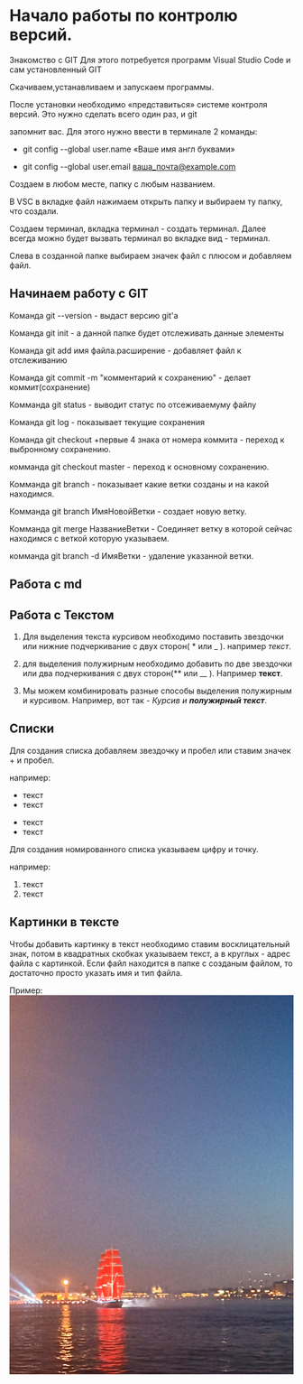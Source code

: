 # Начало работы по контролю версий.

Знакомство с GIT
Для этого потребуется программ Visual Studio Code и сам установленный GIT

Скачиваем,устанавливаем и запускаем программы.

После установки необходимо «представиться» системе контроля версий. Это нужно сделать всего один раз, и git 

запомнит вас. Для этого нужно ввести в терминале 2 команды:

* git config --global user.name «Ваше имя англ буквами»

* git config --global user.email ваша_почта@example.com


Создаем в любом месте, папку с любым названием.

В VSC в вкладке файл нажимаем открыть папку и выбираем ту папку, что создали.

Создаем терминал, вкладка терминал - создать терминал. Далее всегда можно будет вызвать терминал во вкладке вид - терминал.

Слева в созданной папке выбираем значек файл с плюсом и добавляем файл.

## Начинаем работу с GIT

Команда git --version - выдаст версию git'а

Команда git init - а данной папке будет отслеживать данные элементы

Команда git add имя файла.расширение - добавляет файл к отслеживанию

Команда git commit -m "комментарий к сохранению" - делает коммит(сохранение)

Комманда git status - выводит статус по отсеживаемуму файлу

Команда git log - показывает текущие сохранения

Команда git сheckout +первые 4 знака от номера коммита - переход к выбронному сохранению.

комманда git checkout master - переход к основному сохранению. 

Комманда git branch - показывает какие ветки созданы и на какой находимся.

Комманда git branch ИмяНовойВетки - создает новую ветку.

Комманда git merge НазваниеВетки - Соединяет ветку в которой сейчас находимся с веткой которую указываем.

комманда git branch -d ИмяВетки - удаление указанной ветки.



## **Работа с md**

## Работа с Текстом

1. Для выделения текста курсивом необходимо поставить  звездочки или нижние подчеркивание с двух сторон( * или _ ). например *текст*.

2. для выделения полужирным необходимо добавить по две звездочки или два подчеркивания с двух сторон(** или __ ). Например **текст**.

3. Мы можем комбинировать разные способы выделения полужирным и курсивом. Например, вот так - _Курсив и  **полужирный текст**_.

## Списки

Для создания списка добавляем звездочку и пробел или ставим значек + и пробел.

например:
* текст
* текст
+ текст
+ текст

Для создания номированного списка указываем цифру и точку.

например:
1. текст
2. текст

## Картинки в тексте

Чтобы добавить картинку в текст необходимо
ставим восклицательный знак, потом в квадратных скобках указываем текст, а в круглых - адрес файла с картинкой. Если файл находится в папке с созданым файлом, то достаточно просто указать имя и тип файла.

Пример:
![Алые Паруса](ship.jpg)